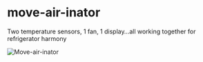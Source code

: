 # move-air-inator

Two temperature sensors, 1 fan, 1 display…all working together for refrigerator harmony

<img src="img/move-air-inator.jpg" alt="Move-air-inator">

